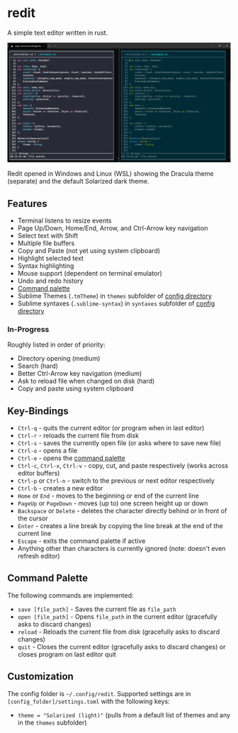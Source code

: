 # redit
A simple text editor written in rust.

<img src="./docs/screenshots/basic.png" alt="Screenshot of redit opened in Windows and Linux showing two themes" width="800" />

Redit opened in Windows and Linux (WSL) showing the Dracula theme (separate) and the default Solarized dark theme.

## Features
- Terminal listens to resize events
- Page Up/Down, Home/End, Arrow, and Ctrl-Arrow key navigation
- Select text with Shift
- Multiple file buffers
- Copy and Paste (not yet using system clipboard)
- Highlight selected text
- Syntax highlighting
- Mouse support (dependent on terminal emulator)
- Undo and redo history
- [Command palette](#command-palette)
- Sublime Themes (`.tmTheme`) in `themes` subfolder of [config directory](#customization)
- Sublime syntaxes (`.sublime-syntax`) in `syntaxes` subfolder of [config directory](#customization)

### In-Progress
Roughly listed in order of priority:
- Directory opening (medium)
- Search (hard)
- Better Ctrl-Arrow key navigation (medium)
- Ask to reload file when changed on disk (hard)
- Copy and paste using system clipboard

## Key-Bindings
- `Ctrl-q` - quits the current editor (or program when in last editor)
- `Ctrl-r` - reloads the current file from disk
- `Ctrl-s` - saves the currently open file (or asks where to save new file)
- `Ctrl-o` - opens a file
- `Ctrl-e` - opens the [command palette](#command-palette)
- `Ctrl-c`, `Ctrl-x`, `Ctrl-v` - copy, cut, and paste respectively (works across editor buffers)
- `Ctrl-p` or `Ctrl-n` - switch to the previous or next editor respectively
- `Ctrl-b` - creates a new editor
- `Home` or `End` - moves to the beginning or end of the current line
- `PageUp` or `PageDown` - moves (up to) one screen height up or down
- `Backspace` or `Delete` - deletes the character directly behind or in front of the cursor
- `Enter` - creates a line break by copying the line break at the end of the current line
- `Escape` - exits the command palette if active
- Anything other than characters is currently ignored (note: doesn't even refresh editor)

## Command Palette
The following commands are implemented:
- `save [file_path]` - Saves the current file as `file_path`
- `open [file_path]` - Opens `file_path` in the current editor (gracefully asks to discard changes)
- `reload` - Reloads the current file from disk (gracefully asks to discard changes)
- `quit` - Closes the current editor (gracefully asks to discard changes) or closes program on last editor quit

## Customization
The config folder is `~/.config/redit`.
Supported settings are in `[config_folder]/settings.toml` with the following keys:
- `theme = "Solarized (light)"` (pulls from a default list of themes and any in the `themes` subfolder)
